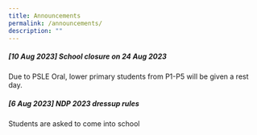 ```yaml
---
title: Announcements
permalink: /announcements/
description: ""
---
```

##### [10 Aug 2023]  School closure on 24 Aug 2023
Due to PSLE Oral, lower primary students from P1-P5 will be given a rest day.


##### [6 Aug 2023]  NDP 2023 dressup rules
Students are asked to come into school